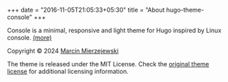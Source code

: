 +++
date = "2016-11-05T21:05:33+05:30"
title = "About hugo-theme-console"
+++

Console is a minimal, responsive and light theme for Hugo inspired by Linux console.  <a href="https://github.com/mrmierzejewski/hugo-theme-console">(more)</a>

Copyright © 2024 [Marcin Mierzejewski](https://mrmierzejewski.com/)

The theme is released under the MIT License. Check the [original theme license](https://github.com/panr/hugo-theme-terminal/blob/master/LICENSE.md) for additional licensing information.
